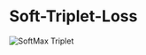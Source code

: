 # Soft-Triplet-Loss
![SoftMax Triplet](https://github.com/user-attachments/assets/dd5e3d68-d29b-4d65-bf9d-515d0fcc1913)
